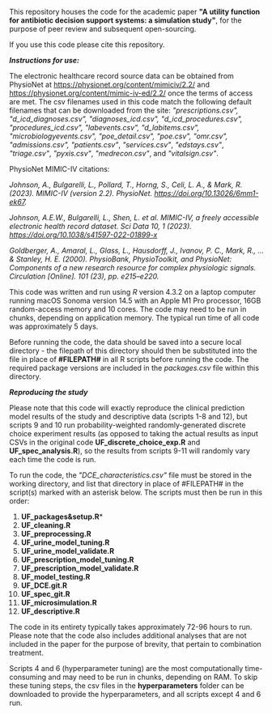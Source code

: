 This repository houses the code for the academic paper **"A utility function for antibiotic decision support systems: a simulation study"**, for the purpose of peer review and subsequent open-sourcing.

If you use this code please cite this repository.

***Instructions for use:***

The electronic healthcare record source data can be obtained from PhysioNet at https://physionet.org/content/mimiciv/2.2/ and https://physionet.org/content/mimic-iv-ed/2.2/ once the terms of access are met. The csv filenames used in this code match the following default filenames that can be downloaded from the site: *"prescriptions.csv", "d_icd_diagnoses.csv", "diagnoses_icd.csv", "d_icd_procedures.csv", "procedures_icd.csv", "labevents.csv", "d_labitems.csv", "microbiologyevents.csv", "poe_detail.csv", "poe.csv", "omr.csv", "admissions.csv", "patients.csv"*, *"services.csv"*, *"edstays.csv"*, *"triage.csv"*, *"pyxis.csv"*, *"medrecon.csv"*, and *"vitalsign.csv"*.

PhysioNet MIMIC-IV citations:

*Johnson, A., Bulgarelli, L., Pollard, T., Horng, S., Celi, L. A., & Mark, R. (2023). MIMIC-IV (version 2.2). PhysioNet. https://doi.org/10.13026/6mm1-ek67.*

*Johnson, A.E.W., Bulgarelli, L., Shen, L. et al. MIMIC-IV, a freely accessible electronic health record dataset. Sci Data 10, 1 (2023). https://doi.org/10.1038/s41597-022-01899-x*

*Goldberger, A., Amaral, L., Glass, L., Hausdorff, J., Ivanov, P. C., Mark, R., ... & Stanley, H. E. (2000). PhysioBank, PhysioToolkit, and PhysioNet: Components of a new research resource for complex physiologic signals. Circulation [Online]. 101 (23), pp. e215–e220.*

This code was written and run using *R* version 4.3.2 on a laptop computer running macOS Sonoma version 14.5 with an Apple M1 Pro processor, 16GB random-access memory and 10 cores. The code may need to be run in chunks, depending on application memory. The typical run time of all code was approximately 5 days.

Before running the code, the data should be saved into a secure local directory - the filepath of this directory should then be substituted into the file in place of **#FILEPATH#** in all R scripts before running the code. The required package versions are included in the *packages.csv* file within this directory.

***Reproducing the study***

Please note that this code will exactly reproduce the clinical prediction model results of the study and descriptive data (scripts 1-8 and 12), but scripts 9 and 10 run probability-weighted randomly-generated discrete choice experiment results (as opposed to taking the actual results as input CSVs in the original code **UF_discrete_choice_exp.R** and **UF_spec_analysis.R**), so the results from scripts 9-11 will randomly vary each time the code is run.

To run the code, the *"DCE_characteristics.csv"* file must be stored in the working directory, and list that directory in place of #FILEPATH# in the script(s) marked with an asterisk below. The scripts must then be run in this order:  

   1. **UF_packages&setup.R***
   2. **UF_cleaning.R**
   3. **UF_preprocessing.R**
   4. **UF_urine_model_tuning.R**
   5. **UF_urine_model_validate.R**
   6. **UF_prescription_model_tuning.R**
   7. **UF_prescription_model_validate.R**
   8. **UF_model_testing.R**  
   9. **UF_DCE.git.R**
   10. **UF_spec_git.R**
   11. **UF_microsimulation.R**
   12. **UF_descriptive.R**

The code in its entirety typically takes approximately 72-96 hours to run. Please note that the code also includes additional analyses that are not included in the paper for the purpose of brevity, that pertain to combination treatment.

Scripts 4 and 6 (hyperparameter tuning) are the most computationally time-consuming and may need to be run in chunks, depending on RAM. To skip these tuning steps, the csv files in the **hyperparameters** folder can be downloaded to provide the hyperparameters, and all scripts except 4 and 6 run.
